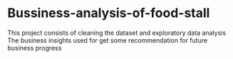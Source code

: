 # Bussiness-analysis-of-food-stall
This project consists of cleaning the dataset and exploratory data analysis The business insights used for get some recommendation for future business progress
